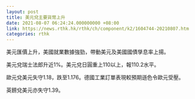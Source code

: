 ```yaml
---
layout: post
title: 美元兌主要貨幣上升
date: 2021-08-07 06:24:24.000000000 +08:00
link: https://news.rthk.hk/rthk/ch/component/k2/1604744-20210807.htm
categories: rthk
---
```


美元匯價上升，美國就業數據強勁，帶動美元及美國國債孳息率上揚。

美元兌瑞士法郎升近1%。美元兌日圓重上110以上，報110.2水平。

歐元兌美元失守1.18，跌至1.176。德國工業訂單表現較預期遜色令歐元受壓。

英鎊兌美元亦失守1.39。
